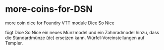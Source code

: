 # more-coins-for-DSN
more coin dice for Foundry VTT module Dice So Nice

fügt Dice So Nice ein neues Münzmodel und ein Zahnradmodel hinzu, dass die Standardmünze (dc) ersetzen kann. Würfel-Voreinstellungen auf Templer. 

